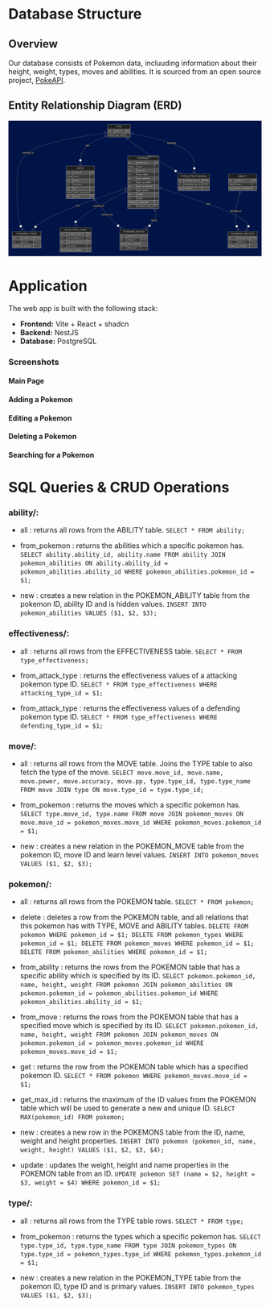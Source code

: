 # Database Structure

## Overview

Our database consists of Pokemon data, incluuding information about their height, weight, types, moves and abilities. It is sourced from an open source project, [PokeAPI](https://github.com/PokeAPI/pokeapi).

## Entity Relationship Diagram (ERD)

![](assets/erd.png)

# Application

The web app is built with the following stack:
- **Frontend:** Vite + React + shadcn
- **Backend:** NestJS
- **Database:** PostgreSQL

### Screenshots
#### Main Page
#### Adding a Pokemon
#### Editing a Pokemon
#### Deleting a Pokemon
#### Searching for a Pokemon

# SQL Queries & CRUD Operations

### ability/:
  - all                   : returns all rows from the ABILITY table.
    `SELECT * FROM ability;`

  - from_pokemon          : returns the abilities which a specific pokemon has.
    `SELECT ability.ability_id, ability.name
     FROM ability JOIN pokemon_abilities ON ability.ability_id = pokemon_abilities.ability_id
     WHERE pokemon_abilities.pokemon_id = $1;`

  - new                   : creates a new relation in the POKEMON_ABILITY table from the pokemon ID, ability ID and is hidden values.
    `INSERT INTO pokemon_abilities
     VALUES ($1, $2, $3);`

### effectiveness/:
  - all                   : returns all rows from the EFFECTIVENESS table.
    `SELECT * FROM type_effectiveness;`

  - from_attack_type      : returns the effectiveness values of a attacking pokemon type ID.
    `SELECT * FROM type_effectiveness
     WHERE attacking_type_id = $1;`

  - from_attack_type      : returns the effectiveness values of a defending pokemon type ID.
    `SELECT * FROM type_effectiveness
     WHERE defending_type_id = $1;`

### move/:
  - all                   : returns all rows from the MOVE table. Joins the TYPE table to also fetch the type of the move.
    `SELECT move.move_id, move.name, move.power, move.accuracy, move.pp, type.type_id, type.type_name
     FROM move JOIN type ON move.type_id = type.type_id;`

  - from_pokemon          : returns the moves which a specific pokemon has.
    `SELECT type.move_id, type.name
     FROM move JOIN pokemon_moves ON move.move_id = pokemon_moves.move_id
     WHERE pokemon_moves.pokemon_id = $1;`

  - new                   : creates a new relation in the POKEMON_MOVE table from the pokemon ID, move ID and learn level values.
    `INSERT INTO pokemon_moves
     VALUES ($1, $2, $3);`

### pokemon/:
  - all                   : returns all rows from the POKEMON table.
    `SELECT * FROM pokemon;`

  - delete                : deletes a row from the POKEMON table, and all relations that this pokemon has with TYPE, MOVE and ABILITY tables.
    `DELETE FROM pokemon WHERE pokemon_id = $1;
     DELETE FROM pokemon_types WHERE pokemon_id = $1;
     DELETE FROM pokemon_moves WHERE pokemon_id = $1;
     DELETE FROM pokemon_abilities WHERE pokemon_id = $1;`

  - from_ability          : returns the rows from the POKEMON table that has a specific ability which is specified by its ID.
    `SELECT pokemon.pokemon_id, name, height, weight
     FROM pokemon JOIN pokemon_abilities ON pokemon.pokemon_id = pokemon_abilities.pokemon_id
     WHERE pokemon_abilities.ability_id = $1;`

  - from_move             : returns the rows from the POKEMON table that has a specified move which is specified by its ID.
    `SELECT pokemon.pokemon_id, name, height, weight
     FROM pokemon JOIN pokemon_moves ON pokemon.pokemon_id = pokemon_moves.pokemon_id
     WHERE pokemon_moves.move_id = $1;`

  - get                   : returns the row from the POKEMON table which has a specified pokemon ID.
    `SELECT * FROM pokemon
     WHERE pokemon_moves.move_id = $1;`

  - get_max_id            : returns the maximum of the ID values from the POKEMON table which will be used to generate a new and unique ID.
    `SELECT MAX(pokemon_id) FROM pokemon;`

  - new                   : creates a new row in the POKEMONS table from the ID, name, weight and height properties.
    `INSERT INTO pokemon (pokemon_id, name, weight, height)
     VALUES ($1, $2, $3, $4);`

  - update                : updates the weight, height and name properties in the POKEMON table from an ID.
    `UPDATE pokemon SET (name = $2, height = $3, weight = $4)
     WHERE pokemon_id = $1;`

### type/:
  - all                   : returns all rows from the TYPE table rows.
    `SELECT * FROM type;`

  - from_pokemon          : returns the types which a specific pokemon has.
    `SELECT type.type_id, type.type_name
     FROM type JOIN pokemon_types ON type.type_id = pokemon_types.type_id
     WHERE pokemon_types.pokemon_id = $1;`

  - new                   : creates a new relation in the POKEMON_TYPE table from the pokemon ID, type ID and is primary values.
    `INSERT INTO pokemon_types
     VALUES ($1, $2, $3);`
